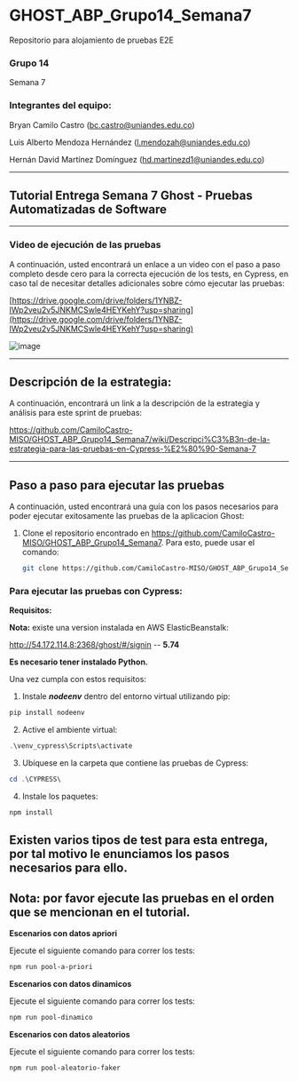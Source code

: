 # GHOST_ABP_Grupo14_Semana7
Repositorio para alojamiento de pruebas E2E

### Grupo 14
Semana 7

### Integrantes del equipo:

Bryan Camilo Castro ([bc.castro@uniandes.edu.co](mailto:bc.castro@uniandes.edu.co))

Luis Alberto Mendoza Hernández ([l.mendozah@uniandes.edu.co](mailto:l.mendozah@uniandes.edu.co))

Hernán David Martínez Domínguez ([hd.martinezd1@uniandes.edu.co](mailto:hd.martinezd1@uniandes.edu.co))
_________________
## Tutorial Entrega Semana 7 Ghost - Pruebas Automatizadas de Software
_________________

### Video de ejecución de las pruebas

A continuación, usted encontrará un enlace a un video con el paso a paso completo desde cero para la correcta ejecución de los tests, en Cypress, en caso tal de necesitar detalles adicionales sobre cómo ejecutar las pruebas:

[https://drive.google.com/drive/folders/1YNBZ-IWp2veu2v5JNKMCSwle4HEYKehY?usp=sharing](https://drive.google.com/drive/folders/1YNBZ-IWp2veu2v5JNKMCSwle4HEYKehY?usp=sharing)

![image](https://github.com/CamiloCastro-MISO/GHOST_ABP_Grupo14_Semana7/assets/142316799/f5da9953-0737-4fba-ac82-54050b123440)

______________
## Descripción de la estrategia:

A continuación, encontrará un link a la descripción de la estrategia y análisis para este sprint de pruebas:

https://github.com/CamiloCastro-MISO/GHOST_ABP_Grupo14_Semana7/wiki/Descripci%C3%B3n-de-la-estrategia-para-las-pruebas-en-Cypress-%E2%80%90-Semana-7
______________
## Paso a paso para ejecutar las pruebas

A continuación, usted encontrará una guía con los pasos necesarios para poder ejecutar exitosamente las pruebas de la aplicacion Ghost: 

1. Clone el repositorio encontrado en https://github.com/CamiloCastro-MISO/GHOST_ABP_Grupo14_Semana7. Para esto, puede usar el comando: 
    ```bash
    git clone https://github.com/CamiloCastro-MISO/GHOST_ABP_Grupo14_Semana7.git
    ```
   

### Para ejecutar las pruebas con Cypress:

**Requisitos:**

**Nota:** existe una version instalada en AWS ElasticBeanstalk:

http://54.172.114.8:2368/ghost/#/signin -- **5.74**

**Es necesario tener instalado Python.**

Una vez cumpla con estos requisitos:

1. Instale ***nodeenv*** dentro del entorno virtual utilizando pip:

```powershell
pip install nodeenv
```

2. Active el ambiente virtual:

```powershell
.\venv_cypress\Scripts\activate
```

3. Ubíquese en la carpeta que contiene las pruebas de Cypress:

```powershell
cd .\CYPRESS\
```

4. Instale los paquetes:

```powershell
npm install
```

## Existen varios tipos de test para esta entrega, por tal motivo le enunciamos los pasos necesarios para ello.

## Nota: por favor ejecute las pruebas en el orden que se mencionan en el tutorial.

**Escenarios con datos apriori**

Ejecute el siguiente comando para correr los tests:

```powershell
npm run pool-a-priori
```

**Escenarios con datos dinamicos**

Ejecute el siguiente comando para correr los tests:

```powershell
npm run pool-dinamico
```

**Escenarios con datos aleatorios**

Ejecute el siguiente comando para correr los tests:

```powershell
npm run pool-aleatorio-faker
```

